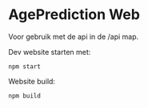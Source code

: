 # AgePrediction Web

Voor gebruik met de api in de /api map.

Dev website starten met:

```
npm start
```

Website build:

```
npm build
```
